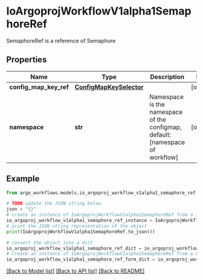 # IoArgoprojWorkflowV1alpha1SemaphoreRef

SemaphoreRef is a reference of Semaphore

## Properties

Name | Type | Description | Notes
------------ | ------------- | ------------- | -------------
**config_map_key_ref** | [**ConfigMapKeySelector**](ConfigMapKeySelector.md) |  | [optional] 
**namespace** | **str** | Namespace is the namespace of the configmap, default: [namespace of workflow] | [optional] 

## Example

```python
from argo_workflows.models.io_argoproj_workflow_v1alpha1_semaphore_ref import IoArgoprojWorkflowV1alpha1SemaphoreRef

# TODO update the JSON string below
json = "{}"
# create an instance of IoArgoprojWorkflowV1alpha1SemaphoreRef from a JSON string
io_argoproj_workflow_v1alpha1_semaphore_ref_instance = IoArgoprojWorkflowV1alpha1SemaphoreRef.from_json(json)
# print the JSON string representation of the object
print(IoArgoprojWorkflowV1alpha1SemaphoreRef.to_json())

# convert the object into a dict
io_argoproj_workflow_v1alpha1_semaphore_ref_dict = io_argoproj_workflow_v1alpha1_semaphore_ref_instance.to_dict()
# create an instance of IoArgoprojWorkflowV1alpha1SemaphoreRef from a dict
io_argoproj_workflow_v1alpha1_semaphore_ref_form_dict = io_argoproj_workflow_v1alpha1_semaphore_ref.from_dict(io_argoproj_workflow_v1alpha1_semaphore_ref_dict)
```
[[Back to Model list]](../README.md#documentation-for-models) [[Back to API list]](../README.md#documentation-for-api-endpoints) [[Back to README]](../README.md)


